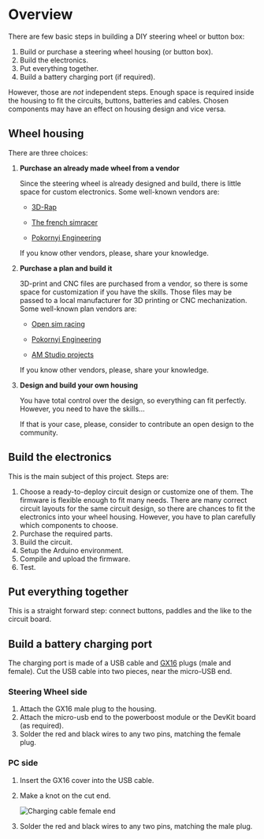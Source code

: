 # Overview

There are few basic steps in building a DIY steering wheel or button box:

1. Build or purchase a steering wheel housing (or button box).
2. Build the electronics.
3. Put everything together.
4. Build a battery charging port (if required).

However, those are *not* independent steps.
Enough space is required inside the housing to fit the circuits,
buttons, batteries and cables.
Chosen components may have an effect on housing design and vice versa.

## Wheel housing

There are three choices:

1. **Purchase an already made wheel from a vendor**

   Since the steering wheel is already designed and build,
   there is little space for custom electronics.
   Some well-known vendors are:

   - [3D-Rap](https://www.3drap.it/)

   - [The french simracer](https://www.thefrenchsimracer.com/en/categorie-produit/diy-steering-wheel-kit/)

   - [Pokornyi Engineering](https://pokornyiengineering.com/collections/diy-parts-1)

   If you know other vendors, please, share your knowledge.

2. **Purchase a plan and build it**

   3D-print and CNC files are purchased from a vendor,
   so there is some space for customization if you have the skills.
   Those files may be passed to a local manufacturer for 3D printing or CNC mechanization.
   Some well-known plan vendors are:

   - [Open sim racing](https://opensimracing.com/collections/race-wheel-plans)

   - [Pokornyi Engineering](https://pokornyiengineering.com/collections/diy-designs)

   - [AM Studio projects](https://amstudioprojects.com/steering-wheels/)

   If you know other vendors, please, share your knowledge.

3. **Design and build your own housing**

   You have total control over the design, so everything can fit perfectly.
   However, you need to have the skills...

   If that is your case, please, consider to contribute an open design to the community.

## Build the electronics

This is the main subject of this project. Steps are:

1. Choose a ready-to-deploy circuit design or customize one of them.
   The firmware is flexible enough to fit many needs.
   There are many correct circuit layouts for the same circuit design,
   so there are chances to fit the electronics into your wheel housing.
   However, you have to plan carefully which components to choose.
2. Purchase the required parts.
3. Build the circuit.
4. Setup the Arduino environment.
5. Compile and upload the firmware.
6. Test.

## Put everything together

This is a straight forward step: connect buttons, paddles and the like to the circuit board.

## Build a battery charging port

The charging port is made of a USB cable and
[GX16](https://duckduckgo.com/?q=GX16+plug&iax=images&ia=images)
plugs (male and female).
Cut the USB cable into two pieces, near the micro-USB end.

### Steering Wheel side

1. Attach the GX16 male plug to the housing.
2. Attach the micro-usb end to the powerboost module or the DevKit board (as required).
3. Solder the red and black wires to any two pins, matching the female plug.

### PC side

1. Insert the GX16 cover into the USB cable.

2. Make a knot on the cut end.

   ![Charging cable female end](./hardware/pictures/ChargingCableFemale.jpg)

3. Solder the red and black wires to any two pins, matching the male plug.
